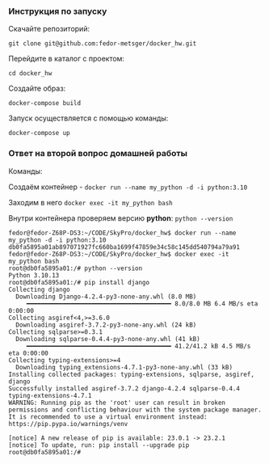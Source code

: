 
### Инструкция по запуску

Скачайте репозиторий:

`git clone git@github.com:fedor-metsger/docker_hw.git`

Перейдите в каталог с проектом:

`cd docker_hw`

Создайте образ:

`docker-compose build`

Запуск осуществляется с помощью команды:

`docker-compose up`

### Ответ на второй вопрос домашней работы

Команды:

Создаём контейнер - `docker run --name my_python -d -i python:3.10`

Заходим в него `docker exec -it my_python bash`

Внутри контейнера проверяем версию **python**: `python --version`

```
fedor@fedor-Z68P-DS3:~/CODE/SkyPro/docker_hw$ docker run --name my_python -d -i python:3.10
db0fa5895a01ab897071927fc660ba1699f47859e34c58c145dd540794a79a91
fedor@fedor-Z68P-DS3:~/CODE/SkyPro/docker_hw$ docker exec -it my_python bash
root@db0fa5895a01:/# python --version
Python 3.10.13
root@db0fa5895a01:/# pip install django
Collecting django
  Downloading Django-4.2.4-py3-none-any.whl (8.0 MB)
     ━━━━━━━━━━━━━━━━━━━━━━━━━━━━━━━━━━━━━━━━ 8.0/8.0 MB 6.4 MB/s eta 0:00:00
Collecting asgiref<4,>=3.6.0
  Downloading asgiref-3.7.2-py3-none-any.whl (24 kB)
Collecting sqlparse>=0.3.1
  Downloading sqlparse-0.4.4-py3-none-any.whl (41 kB)
     ━━━━━━━━━━━━━━━━━━━━━━━━━━━━━━━━━━━━━━━━ 41.2/41.2 kB 4.5 MB/s eta 0:00:00
Collecting typing-extensions>=4
  Downloading typing_extensions-4.7.1-py3-none-any.whl (33 kB)
Installing collected packages: typing-extensions, sqlparse, asgiref, django
Successfully installed asgiref-3.7.2 django-4.2.4 sqlparse-0.4.4 typing-extensions-4.7.1
WARNING: Running pip as the 'root' user can result in broken permissions and conflicting behaviour with the system package manager. It is recommended to use a virtual environment instead: https://pip.pypa.io/warnings/venv

[notice] A new release of pip is available: 23.0.1 -> 23.2.1
[notice] To update, run: pip install --upgrade pip
root@db0fa5895a01:/#
```
